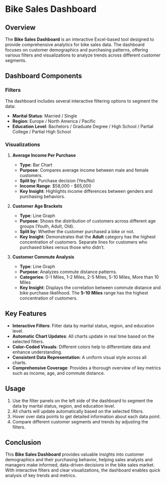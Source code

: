 # Bike Sales Dashboard

## Overview

The **Bike Sales Dashboard** is an interactive Excel-based tool designed to provide comprehensive analytics for bike sales data. The dashboard focuses on customer demographics and purchasing patterns, offering various filters and visualizations to analyze trends across different customer segments.

## Dashboard Components

### Filters

The dashboard includes several interactive filtering options to segment the data:

- **Marital Status**: Married / Single
- **Region**: Europe / North America / Pacific
- **Education Level**: Bachelors / Graduate Degree / High School / Partial College / Partial High School

### Visualizations

1. **Average Income Per Purchase**
   - **Type**: Bar Chart
   - **Purpose**: Compares average income between male and female customers.
   - **Split by**: Purchase decision (Yes/No)
   - **Income Range**: $58,000 - $65,000
   - **Key Insight**: Highlights income differences between genders and purchasing behaviors.

2. **Customer Age Brackets**
   - **Type**: Line Graph
   - **Purpose**: Shows the distribution of customers across different age groups (Youth, Adult, Old).
   - **Split by**: Whether the customer purchased a bike or not.
   - **Key Insight**: Demonstrates that the **Adult** category has the highest concentration of customers. Separate lines for customers who purchased bikes versus those who didn’t.

3. **Customer Commute Analysis**
   - **Type**: Line Graph
   - **Purpose**: Analyzes commute distance patterns.
   - **Categories**: 0-1 Miles, 1-2 Miles, 2-5 Miles, 5-10 Miles, More than 10 Miles
   - **Key Insight**: Displays the correlation between commute distance and bike purchase likelihood. The **5-10 Miles** range has the highest concentration of customers.

## Key Features

- **Interactive Filters**: Filter data by marital status, region, and education level.
- **Automatic Chart Updates**: All charts update in real time based on the selected filters.
- **Color-Coded Visuals**: Different colors help to differentiate data and enhance understanding.
- **Consistent Data Representation**: A uniform visual style across all charts.
- **Comprehensive Coverage**: Provides a thorough overview of key metrics such as income, age, and commute distance.

## Usage

1. Use the filter panels on the left side of the dashboard to segment the data by marital status, region, and education level.
2. All charts will update automatically based on the selected filters.
3. Hover over data points to get detailed information about each data point.
4. Compare different customer segments and trends by adjusting the filters.

## Conclusion

This **Bike Sales Dashboard** provides valuable insights into customer demographics and their purchasing behavior, helping sales analysts and managers make informed, data-driven decisions in the bike sales market. With interactive filters and clear visualizations, the dashboard enables quick analysis of key trends and metrics.

